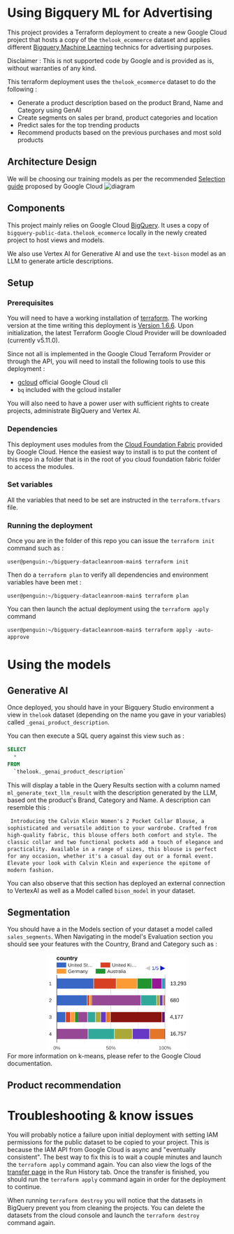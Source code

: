 
# Using Bigquery ML for Advertising
This project provides a Terraform deployment to create a new Google Cloud project that hosts a copy of the `thelook_ecommerce` dataset and applies different [Bigquery Machine Learning](https://cloud.google.com/bigquery/docs/bqml-introduction) technics for advertising purposes.

Disclaimer : This is not supported code by Google and is provided as is, without warranties of any kind.

This terraform deployment uses the `thelook_ecommerce` dataset to do the following :
- Generate a product description based on the product Brand, Name and Category using GenAI
- Create segments on sales per brand, product categories and location
- Predict sales for the top trending products
- Recommend products based on the previous purchases and most sold products

## Architecture Design

We will be choosing our training models as per the recommended [Selection guide](https://cloud.google.com/bigquery/docs/bqml-introduction#model_selection_guide) proposed by Google Cloud
![diagram](https://cloud.google.com/static/bigquery/images/ml-model-cheatsheet.svg)


## Components
This project mainly relies on Google Cloud [BigQuery](https://cloud.google.com/bigquery/docs/introduction). It uses a copy of `bigquery-public-data.thelook_ecommerce` locally in the newly created project to host views and models.

We also use Vertex AI for Generative AI and use the `text-bison` model as an LLM to generate article descriptions.

## Setup

### Prerequisites
You will need to have a working installation of [terraform](https://developer.hashicorp.com/terraform/install). The working version at the time writing this deployment is [Version 1.6.6](https://releases.hashicorp.com/terraform/1.6.6/terraform_1.6.6_linux_amd64.zip). Upon initialization, the latest Terraform Google Cloud Provider will be downloaded (currently v5.11.0).

Since not all is implemented in the Google Cloud Terraform Provider or through the API, you will need to install the following tools to use this deployment :
- [gcloud](https://cloud.google.com/sdk/docs/install) official Google Cloud cli
- `bq` included with the gcloud installer

You will also need to have a power user with sufficient rights to create projects, administrate BigQuery and Vertex AI.

### Dependencies
This deployment uses modules from the [Cloud Foundation Fabric](https://github.com/GoogleCloudPlatform/cloud-foundation-fabric) provided by Google Cloud. Hence the easiest way to install is to put the content of this repo in a folder that is in the root of you cloud foundation fabric folder to access the modules.

### Set variables
All the variables that need to be set are instructed in the `terraform.tfvars` file.

### Running the deployment
Once you are in the folder of this repo you can issue the `terraform init` command such as :
```
user@penguin:~/bigquery-datacleanroom-main$ terraform init 
```
Then do a `terraform plan` to verify all dependencies and environment variables have been met :
```
user@penguin:~/bigquery-datacleanroom-main$ terraform plan 
```
You can then launch the actual deployment using the `terraform apply` command
```
user@penguin:~/bigquery-datacleanroom-main$ terraform apply -auto-approve 
```

# Using the models

## Generative AI
Once deployed, you should have in your Bigquery Studio environment a view in `thelook` dataset (depending on the name you gave in your variables) called `_genai_product_description`.

You can then execute a SQL query against this view such as :
```sql
SELECT
  *
FROM
  `thelook._genai_product_description`
```
This will display a table in the Query Results section with a column named `ml_generate_text_llm_result` with the description generated by the LLM, based ont the product's Brand, Category and Name.
A description can resemble this :
```Text
 Introducing the Calvin Klein Women's 2 Pocket Collar Blouse, a sophisticated and versatile addition to your wardrobe. Crafted from high-quality fabric, this blouse offers both comfort and style. The classic collar and two functional pockets add a touch of elegance and practicality. Available in a range of sizes, this blouse is perfect for any occasion, whether it's a casual day out or a formal event. Elevate your look with Calvin Klein and experience the epitome of modern fashion.
 ```

You can also observe that this section has deployed an external connection to VertexAI as well as a Model called `bison_model` in your dataset.

## Segmentation
You should have a in the Models section of your dataset a model called `sales_segments`. When Navigating in the model's Evaluation section you should see your features with the Country, Brand and Category such as :
<!DOCTYPE html>
<html lang=”en”>
   <body>
<div style="text-align: center;">     
<img src="./assets/country.png" alt="country" width="320"/>

</div>
   </body>
</html>
For more information on k-means, please refer to the Google Cloud documentation.

## Product recommendation

# Troubleshooting & know issues
You will probably notice a failure upon initial deployment with setting IAM permissions for the public dataset to be copied to your project. This is because the IAM API from Google Cloud is async and "eventually consistent". The best way to fix this is to wait a couple minutes and launch the `terraform apply` command again. You can also view the logs of the [transfer page](https://console.cloud.google.com/bigquery/transfers) in the Run History tab. Once the transfer is finished, you should run the `terraform apply` command again in order for the deployment to continue.

When running `terraform destroy` you will notice that the datasets in BigQuery prevent you from cleaning the projects. You can delete the datasets from the cloud console and launch the `terraform destroy` command again.